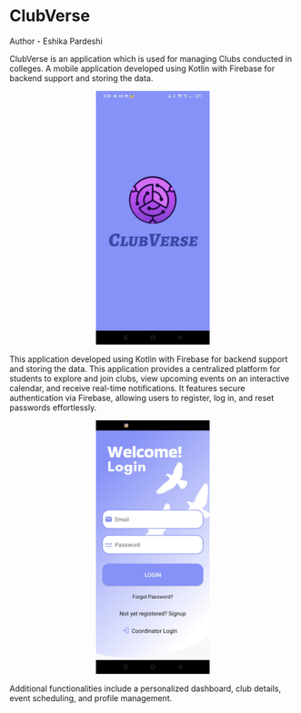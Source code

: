 # ClubVerse
Author - Eshika Pardeshi <br>
<p>ClubVerse is an application which is used for managing Clubs conducted in colleges. A mobile 
application developed using Kotlin with Firebase for backend support and storing the data. <br> 

<p align="center">
  <img src="https://github.com/eshika2004/ClubVerse/blob/c8993dea45491085db3dbae31ca1bcf335cb2dc3/WhatsApp%20Image%202025-06-13%20at%2015.33.22_038267b7.jpg?raw=true" alt="image alt" width="200"/>
</p>


This application developed using Kotlin with Firebase for backend support and storing the data. 
This application provides a centralized platform for students to explore and join clubs, view 
upcoming events on an interactive calendar, and receive real-time notifications. It features 
secure authentication via Firebase, allowing users to register, log in, and reset passwords 
effortlessly. <br> 
<p align="center">
  <img src="https://github.com/eshika2004/ClubVerse/blob/dcfe0fa1c336f22c2c2a933db7783e093abc628d/WhatsApp%20Image%202025-06-13%20at%2015.32.20_286037d4.jpg?raw=true" alt="image alt" width="200"/>
</p>

Additional functionalities include a personalized dashboard, club details, event 
scheduling, and profile management. </p>

